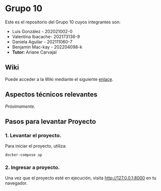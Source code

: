 # Grupo 10
Este es el repositorio del Grupo 10 cuyos integrantes son:
* Luis González - 202021002-0
* Valentina Ibacache- 202173136-9
* Daniela Aguilar - 202111060-7
* Benjamín Mac-kay - 202204098-k
* **Tutor:** Ariane Carvajal

## Wiki
Puede acceder a la Wiki mediante el siguiente [enlace](https://gitlab.com/anon369mad/grupo10-2024-proyinf/-/wikis/home).

## Aspectos técnicos relevantes

_Próximamente._

## Pasos para levantar Proyecto

### 1. Levantar el proyecto.
Para iniciar el proyecto, utiliza:

```bash
docker-compose up
```

### 2. Ingresar a proyecto.
Una vez que el proyecto esté en ejecución, visita http://127.0.0.1:8000 en tu navegador.